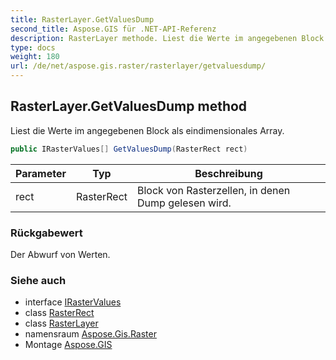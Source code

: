 ```yaml
---
title: RasterLayer.GetValuesDump
second_title: Aspose.GIS für .NET-API-Referenz
description: RasterLayer methode. Liest die Werte im angegebenen Block als eindimensionales Array.
type: docs
weight: 180
url: /de/net/aspose.gis.raster/rasterlayer/getvaluesdump/
---
```

## RasterLayer.GetValuesDump method

Liest die Werte im angegebenen Block als eindimensionales Array.

```csharp
public IRasterValues[] GetValuesDump(RasterRect rect)
```

| Parameter | Typ | Beschreibung |
| --- | --- | --- |
| rect | RasterRect | Block von Rasterzellen, in denen Dump gelesen wird. |

### Rückgabewert

Der Abwurf von Werten.

### Siehe auch

* interface [IRasterValues](../../irastervalues/)
* class [RasterRect](../../rasterrect/)
* class [RasterLayer](../)
* namensraum [Aspose.Gis.Raster](../../rasterlayer/)
* Montage [Aspose.GIS](../../../)


